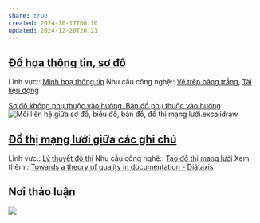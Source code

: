 ```yaml
---
share: true
created: 2024-10-17T00:10
updated: 2024-12-20T20:21
---
```

## [Đồ họa thông tin, sơ đồ](../../Gi%E1%BA%A3i%20ph%C3%A1p%20k%E1%BB%B9%20thu%E1%BA%ADt/H%E1%BB%87%20th%E1%BB%91ng%20tri%20th%E1%BB%A9c%20c%E1%BB%99ng%20%C4%91%E1%BB%93ng/%C4%90%E1%BB%93%20h%E1%BB%8Da%20th%C3%B4ng%20tin,%20s%C6%A1%20%C4%91%E1%BB%93.md)
Lĩnh vực:: [Minh hoạ thông tin](../../L%C4%A9nh%20v%E1%BB%B1c/Minh%20ho%E1%BA%A1%20th%C3%B4ng%20tin.md)
Nhu cầu công nghệ:: [Vẽ trên bảng trắng](../../Nhu%20c%E1%BA%A7u%20c%C3%B4ng%20ngh%E1%BB%87/Vi%E1%BA%BFt%20v%C3%A0%20qu%E1%BA%A3n%20l%C3%BD%20n%E1%BB%99i%20dung,%20ghi%20ch%C3%BA,%20t%C3%A0i%20li%E1%BB%87u/V%E1%BA%BD%20tr%C3%AAn%20b%E1%BA%A3ng%20tr%E1%BA%AFng.md), [Tài liệu động](../../Nhu%20c%E1%BA%A7u%20c%C3%B4ng%20ngh%E1%BB%87/Vi%E1%BA%BFt%20v%C3%A0%20qu%E1%BA%A3n%20l%C3%BD%20n%E1%BB%99i%20dung,%20ghi%20ch%C3%BA,%20t%C3%A0i%20li%E1%BB%87u/T%C3%A0i%20li%E1%BB%87u%20%C4%91%E1%BB%99ng.md)

[Sơ đồ không phụ thuộc vào hướng. Bản đồ phụ thuộc vào hướng](../../../%E2%9A%A1Hi%E1%BB%83u%20bi%E1%BA%BFt%20s%C3%A2u/Ngh%C4%A9%20v%E1%BB%81%20vi%E1%BB%87c%20ngh%C4%A9/M%C3%B4i%20tr%C6%B0%E1%BB%9Dng%20ngh%C4%A9,%20nh%E1%BA%ADn%20th%E1%BB%A9c%20t%C4%83ng%20c%C6%B0%E1%BB%9Dng/C%C3%B4ng%20c%E1%BB%A5%20ngh%C4%A9/S%C6%A1%20%C4%91%E1%BB%93%20kh%C3%B4ng%20ph%E1%BB%A5%20thu%E1%BB%99c%20v%C3%A0o%20h%C6%B0%E1%BB%9Bng.%20B%E1%BA%A3n%20%C4%91%E1%BB%93%20ph%E1%BB%A5%20thu%E1%BB%99c%20v%C3%A0o%20h%C6%B0%E1%BB%9Bng.md)
![Mối liên hệ giữa sơ đồ, biểu đồ, bản đồ, đồ thị mạng lưới.excalidraw](../../../attachments/M%E1%BB%91i%20li%C3%AAn%20h%E1%BB%87%20gi%E1%BB%AFa%20s%C6%A1%20%C4%91%E1%BB%93,%20bi%E1%BB%83u%20%C4%91%E1%BB%93,%20b%E1%BA%A3n%20%C4%91%E1%BB%93,%20%C4%91%E1%BB%93%20th%E1%BB%8B%20m%E1%BA%A1ng%20l%C6%B0%E1%BB%9Bi.svg)

## [Đồ thị mạng lưới giữa các ghi chú](../../Gi%E1%BA%A3i%20ph%C3%A1p%20k%E1%BB%B9%20thu%E1%BA%ADt/H%E1%BB%87%20th%E1%BB%91ng%20tri%20th%E1%BB%A9c%20c%E1%BB%99ng%20%C4%91%E1%BB%93ng/%C4%90%E1%BB%93%20th%E1%BB%8B%20m%E1%BA%A1ng%20l%C6%B0%E1%BB%9Bi%20gi%E1%BB%AFa%20c%C3%A1c%20ghi%20ch%C3%BA.md)
Lĩnh vực:: [Lý thuyết đồ thị](../../L%C4%A9nh%20v%E1%BB%B1c/Khoa%20h%E1%BB%8Dc%20d%E1%BB%AF%20li%E1%BB%87u/Ph%C3%A2n%20t%C3%ADch%20m%E1%BA%A1ng%20l%C6%B0%E1%BB%9Bi,%20l%C3%BD%20thuy%E1%BA%BFt%20%C4%91%E1%BB%93%20th%E1%BB%8B/L%C3%BD%20thuy%E1%BA%BFt%20%C4%91%E1%BB%93%20th%E1%BB%8B.md)
Nhu cầu công nghệ:: [Tạo đồ thị mạng lưới](../../Nhu%20c%E1%BA%A7u%20c%C3%B4ng%20ngh%E1%BB%87/X%C3%A1c%20%C4%91%E1%BB%8Bnh%20m%E1%BA%ABu%20h%C3%ACnh/T%E1%BA%A1o%20%C4%91%E1%BB%93%20th%E1%BB%8B%20m%E1%BA%A1ng%20l%C6%B0%E1%BB%9Bi.md)
Xem thêm:: [Towards a theory of quality in documentation - Diátaxis](https://diataxis.fr/quality/)

## Nơi thảo luận
[![](https://i.imgur.com/LaS4f98.png)](https://discord.com/channels/898550123007709204/1296474612716146719)
